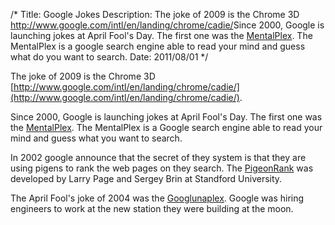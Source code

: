 /*
Title: Google Jokes
Description: The joke of 2009 is the Chrome 3D <a>http://www.google.com/intl/en/landing/chrome/cadie/</a>Since 2000, Google is launching jokes at April Fool's Day. The first one was the <a href="http://www.google.com/mentalplex/">MentalPlex</a>. The MentalPlex is a google search engine able to read your mind and guess what do you want to search.
Date: 2011/08/01
*/

The joke of 2009 is the Chrome 3D [http://www.google.com/intl/en/landing/chrome/cadie/](http://www.google.com/intl/en/landing/chrome/cadie/).

Since 2000, Google is launching jokes at April Fool's Day. The first one was the [MentalPlex](http://www.google.com/mentalplex/). The MentalPlex is a Google search engine able to read your mind and guess what you want to search.

In 2002 google announce that the secret of they system is that they are using pigens to rank the web pages on they search. The [PigeonRank](http://www.google.com/technology/pigeonrank.html) was developed by Larry Page and Sergey Brin at Standford University.

The April Fool's joke of 2004 was the [Googlunaplex](http://www.google.com/jobs/lunar_job.html). Google was hiring engineers to work at the new station they were building at the moon.
